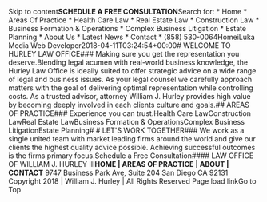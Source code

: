 Skip to content**SCHEDULE A FREE CONSULTATION**Search for:  * Home  * Areas Of Practice    * Health Care Law    * Real Estate Law    * Construction Law    * Business Formation & Operations    * Complex Business Litigation    * Estate Planning  * About Us  * Latest News  * Contact  * (858) 530-0064HomeiLuka Media Web Developer2018-04-11T03:24:54+00:00# WELCOME TO HURLEY LAW OFFICE### Making sure you get the representation you deserve.Blending legal acumen with real-world business knowledge, the Hurley Law Office is ideally suited to offer strategic advice on a wide range of legal and business issues. As your legal counsel we carefully approach matters with the goal of delivering optimal representation while controlling costs. As a trusted advisor, attorney William J. Hurley provides high value by becoming deeply involved in each clients culture and goals.## AREAS OF PRACTICE### Experience you can trust.Health Care LawConstruction LawReal Estate LawBusiness Formation & OperationsComplex Business LitigationEstate Planning# # LET'S WORK TOGETHER### We work as a single united team with market leading firms around the world  and give our clients the highest quality advice possible. Achieving   successful outcomes is the firms primary focus.Schedule a Free Consultation#### LAW OFFICE OF WILLIAM J. HURLEY III**HOME | AREAS OF PRACTICE | ABOUT | CONTACT**  9747 Business Park Ave, Suite 204  San Diego CA 92131 Copyright 2018 | William J. Hurley | All Rights Reserved Page load linkGo to Top